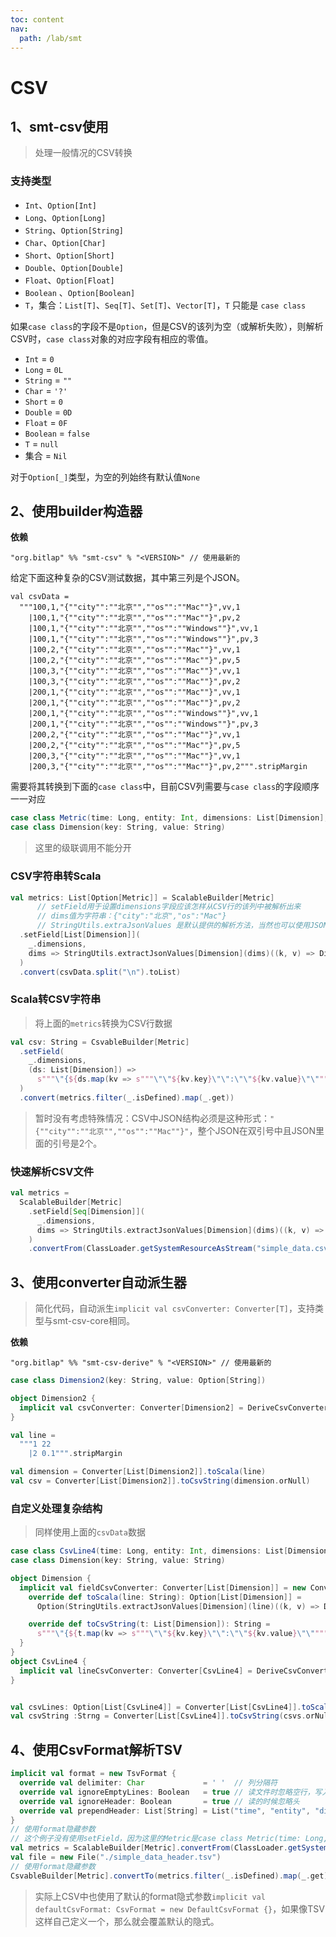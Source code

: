 ```yaml
---
toc: content
nav:
  path: /lab/smt
---
```


# CSV

## 1、smt-csv使用

> 处理一般情况的CSV转换

### 支持类型

- `Int`、`Option[Int]`
- `Long`、`Option[Long]`
- `String`、`Option[String]`
- `Char`、`Option[Char]`
- `Short`、`Option[Short]`
- `Double`、`Option[Double]`
- `Float`、`Option[Float]`
- `Boolean` 、`Option[Boolean]`
- `T`，集合：`List[T]`、`Seq[T]`、`Set[T]`、`Vector[T]`，`T` 只能是 `case class`

如果`case class`的字段不是`Option`，但是CSV的该列为空（或解析失败），则解析CSV时，`case class`对象的对应字段有相应的零值。
- `Int` = `0`
- `Long` = `0L`
- `String` = `""`
- `Char` = `'?'`
- `Short` = `0`
- `Double` = `0D`
- `Float` = `0F`
- `Boolean` = `false`
- `T` = `null`
- 集合 = `Nil`

对于`Option[_]`类型，为空的列始终有默认值`None`

## 2、使用builder构造器

**依赖**
```
"org.bitlap" %% "smt-csv" % "<VERSION>" // 使用最新的
```

给定下面这种复杂的CSV测试数据，其中第三列是个JSON。
```
val csvData =
  """100,1,"{""city"":""北京"",""os"":""Mac""}",vv,1
    |100,1,"{""city"":""北京"",""os"":""Mac""}",pv,2
    |100,1,"{""city"":""北京"",""os"":""Windows""}",vv,1
    |100,1,"{""city"":""北京"",""os"":""Windows""}",pv,3
    |100,2,"{""city"":""北京"",""os"":""Mac""}",vv,1
    |100,2,"{""city"":""北京"",""os"":""Mac""}",pv,5
    |100,3,"{""city"":""北京"",""os"":""Mac""}",vv,1
    |100,3,"{""city"":""北京"",""os"":""Mac""}",pv,2
    |200,1,"{""city"":""北京"",""os"":""Mac""}",vv,1
    |200,1,"{""city"":""北京"",""os"":""Mac""}",pv,2
    |200,1,"{""city"":""北京"",""os"":""Windows""}",vv,1
    |200,1,"{""city"":""北京"",""os"":""Windows""}",pv,3
    |200,2,"{""city"":""北京"",""os"":""Mac""}",vv,1
    |200,2,"{""city"":""北京"",""os"":""Mac""}",pv,5
    |200,3,"{""city"":""北京"",""os"":""Mac""}",vv,1
    |200,3,"{""city"":""北京"",""os"":""Mac""}",pv,2""".stripMargin
```

需要将其转换到下面的`case class`中，目前CSV列需要与`case class`的字段顺序一一对应
```scala
case class Metric(time: Long, entity: Int, dimensions: List[Dimension], metricName: String, metricValue: Int)
case class Dimension(key: String, value: String)
```

> 这里的级联调用不能分开

### CSV字符串转Scala

```scala
val metrics: List[Option[Metric]] = ScalableBuilder[Metric]
      // setField用于设置dimensions字段应该怎样从CSV行的该列中被解析出来
      // dims值为字符串：{"city":"北京","os":"Mac"}
      // StringUtils.extraJsonValues 是默认提供的解析方法，当然也可以使用JSON，但是为了不依赖任何第三方库，我选择由用户指定如何解析，也更加灵活
  .setField[List[Dimension]](
    _.dimensions,
    dims => StringUtils.extractJsonValues[Dimension](dims)((k, v) => Dimension(k, v))
  )
  .convert(csvData.split("\n").toList)
```

### Scala转CSV字符串

> 将上面的`metrics`转换为CSV行数据

```scala
val csv: String = CsvableBuilder[Metric]
  .setField(
    _.dimensions,
    (ds: List[Dimension]) =>
      s"""\"{${ds.map(kv => s"""\"\"${kv.key}\"\":\"\"${kv.value}\"\"""").mkString(",")}}\""""
  )
  .convert(metrics.filter(_.isDefined).map(_.get))
```

> 暂时没有考虑特殊情况：CSV中JSON结构必须是这种形式：`"{""city"":""北京"",""os"":""Mac""}"`，整个JSON在双引号中且JSON里面的引号是2个。

### 快速解析CSV文件

```scala
val metrics =
  ScalableBuilder[Metric]
    .setField[Seq[Dimension]](
      _.dimensions,
      dims => StringUtils.extractJsonValues[Dimension](dims)((k, v) => Dimension(k, v))
    )
    .convertFrom(ClassLoader.getSystemResourceAsStream("simple_data.csv"))
```


## 3、使用converter自动派生器

> 简化代码，自动派生`implicit val csvConverter: Converter[T]`，支持类型与smt-csv-core相同。

**依赖**
```
"org.bitlap" %% "smt-csv-derive" % "<VERSION>" // 使用最新的
```

```scala
case class Dimension2(key: String, value: Option[String])

object Dimension2 {
  implicit val csvConverter: Converter[Dimension2] = DeriveCsvConverter.gen[Dimension2]
}

val line =
  """1 22
    |2 0.1""".stripMargin

val dimension = Converter[List[Dimension2]].toScala(line)
val csv = Converter[List[Dimension2]].toCsvString(dimension.orNull)
```

### 自定义处理复杂结构

> 同样使用上面的`csvData`数据
  
```scala
case class CsvLine4(time: Long, entity: Int, dimensions: List[Dimension], metricName: String, metricValue: Int)
case class Dimension(key: String, value: String)

object Dimension {
  implicit val fieldCsvConverter: Converter[List[Dimension]] = new Converter[List[Dimension]] {
    override def toScala(line: String): Option[List[Dimension]] =
      Option(StringUtils.extractJsonValues[Dimension](line)((k, v) => Dimension(k, v)))

    override def toCsvString(t: List[Dimension]): String =
      s"""\"{${t.map(kv => s"""\"\"${kv.key}\"\":\"\"${kv.value}\"\"""").mkString(",")}}\""""
  }
}
object CsvLine4 {
  implicit val lineCsvConverter: Converter[CsvLine4] = DeriveCsvConverter.gen[CsvLine4]
}


val csvLines: Option[List[CsvLine4]] = Converter[List[CsvLine4]].toScala(csvData) // 构造器的方式返回的是`List[Option[Metric]]`
val csvString :Strng = Converter[List[CsvLine4]].toCsvString(csvs.orNull)
```

## 4、使用CsvFormat解析TSV

```scala
implicit val format = new TsvFormat {
  override val delimiter: Char             = ' '  // 列分隔符
  override val ignoreEmptyLines: Boolean   = true // 读文件时忽略空行，写入文件时忽略空字符串
  override val ignoreHeader: Boolean       = true // 读的时候忽略头
  override val prependHeader: List[String] = List("time", "entity", "dimensions", "metricName", "metricValue") // 写的时候增加头
}
// 使用format隐藏参数
// 这个例子没有使用setField，因为这里的Metric是case class Metric(time: Long, entity: Int, dimensions: String, metricName: String, metricValue: Int)
val metrics = ScalableBuilder[Metric].convertFrom(ClassLoader.getSystemResourceAsStream("simple_data_header.tsv"))
val file = new File("./simple_data_header.tsv")
// 使用format隐藏参数
CsvableBuilder[Metric].convertTo(metrics.filter(_.isDefined).map(_.get), file)
```

> 实际上CSV中也使用了默认的format隐式参数`implicit val defaultCsvFormat: CsvFormat = new DefaultCsvFormat {}`，如果像TSV这样自己定义一个，那么就会覆盖默认的隐式。
